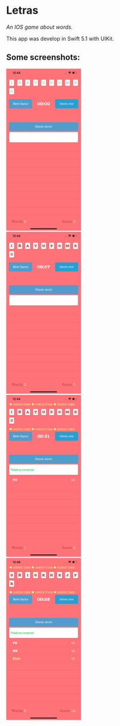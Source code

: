 # Letras
*An IOS game about words.*

This app was develop in Swift 5.1 with UIKit.

## Some screenshots:

<div class="row">
  <div class="column">
    <img src="images_readme/0.png" alt="drawing" width="200"/>
  </div>
  <div class="column">
    <img src="images_readme/1.png" alt="drawing" width="200"/>
  </div>
</div>
<div class="row2">
  <div class="column">
    <img src="images_readme/2.png" alt="drawing" width="200"/>
  </div>
  <div class="column">
    <img src="images_readme/3.png" alt="drawing" width="200"/>
  </div>
</div>





